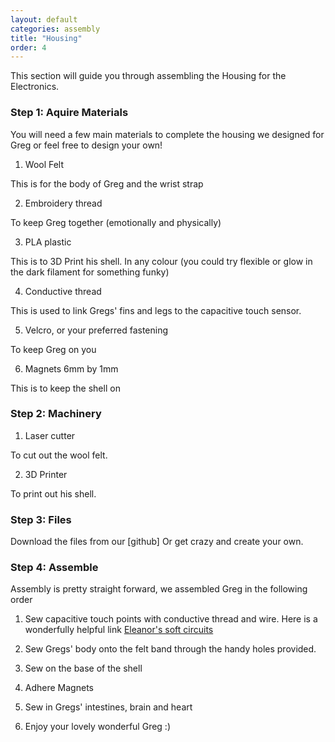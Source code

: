 ```yaml
---
layout: default
categories: assembly
title: "Housing"
order: 4
---
```


This section will guide you through assembling the Housing for the Electronics.
### Step 1: Aquire Materials

You will need a few main materials to complete the housing we designed for Greg or feel free to design your own!

1. Wool Felt

This is for the body of Greg and the wrist strap

2. Embroidery thread

To keep Greg together (emotionally and physically)

3. PLA plastic

This is to 3D Print his shell. In any colour (you could try flexible or glow in the dark filament for something funky)

4. Conductive thread

 This is used to link Gregs' fins and legs to the capacitive touch sensor.

5. Velcro, or your preferred fastening

To keep Greg on you

6. Magnets 6mm by 1mm

This is to keep the shell on

### Step 2: Machinery

1. Laser cutter

To cut out the wool felt.

2. 3D Printer

To print out his shell.

### Step 3: Files

Download the files from our [github]
Or get crazy and create your own.

### Step 4: Assemble

Assembly is pretty straight forward, we assembled Greg in the following order

1. Sew capacitive touch points with conductive thread and wire. Here is a wonderfully helpful link [Eleanor's soft circuits](https://fablabwgtn.github.io/Winterns2017/SS_techniques)

2. Sew Gregs' body onto the felt band through the handy holes provided.

3. Sew on the base of the shell

4. Adhere Magnets

5. Sew in Gregs' intestines, brain and heart

6. Enjoy your lovely wonderful Greg :)
